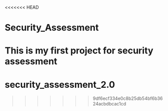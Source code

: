 <<<<<<< HEAD
# Security_Assessment
This is my first project for security assessment
=======
# security_assessment_2.0
>>>>>>> 9df6ecf334e0c8b25db54bf6b3624acbdbcac1cd
